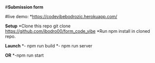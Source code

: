 #**Submission form**

#live demo: 
*https://codevibebodrozic.herokuapp.com/

**Setup**
*Clone this repo git clone https://github.com/ibodro00/form_code_vibe
*Run npm install in cloned repo.

**Launch**
*- npm run build
*- npm run server

**OR**
*-npm run start
